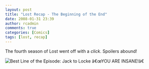 ```yaml
---
layout: post
title: "Lost Recap - The Beginning of the End"
date: 2008-01-31 23:39
author: rcadmin
comments: true
categories: [Comics]
tags: [lost, recap]
---
```

The fourth season of Lost went off with a *click*. Spoilers abound!

<!--more-->

<img src='http://bitsmack.com/wp/wp-content/uploads/2008/01/20080131.jpg' title='Best Line of the Episode: Jack to Locke â€œYOU ARE INSANE!â€' />
